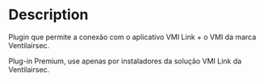Description
===

Plugin que permite a conexão com o aplicativo VMI Link + o VMI da marca Ventilairsec.

Plug-in Premium, use apenas por instaladores da solução VMI Link da Ventilairsec.
